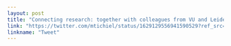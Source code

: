 ```yaml
---
layout: post
title: "Connecting research: together with colleagues from VU and Leiden University, we made a visit at GroNLP where we presented our work on computational argumentation and deliberation from different angles!"
link: "https://twitter.com/mtichiel/status/1629129556941590529?ref_src=twsrc%5Etfw%7Ctwcamp%5Etweetembed%7Ctwterm%5E1629129556941590529%7Ctwgr%5Eedc1b51124ecd2135c9aa693886b9c81fc935f1f%7Ctwcon%5Es1_c10&ref_url=https%3A%2F%2Fpublish.twitter.com%2F%3Fquery%3Dhttps3A2F2Ftwitter.com2Fmtichiel2Fstatus2F1629129556941590529widget%3DTweet"
linkname: "Tweet"
---
```

